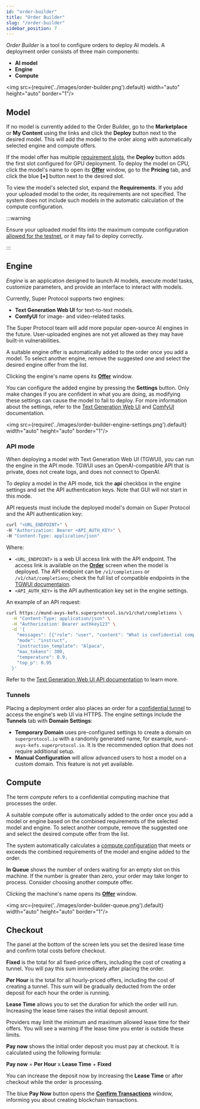 ```yaml
---
id: "order-builder"
title: "Order Builder"
slug: "/order-builder"
sidebar_position: 7
---
```


_Order Builder_ is a tool to configure <a id="order"><span className="dashed-underline">orders</span></a> to deploy AI models. A deployment order consists of three main components:

- **AI model**
- <a id="engine"><span className="dashed-underline">**Engine**</span></a>
- <a id="compute"><span className="dashed-underline">**Compute**</span></a>

<img src={require('../images/order-builder.png').default} width="auto" height="auto" border="1"/>
<br/>

## Model

If no model is currently added to the Order Builder, go to the **Marketplace** or **My Content** using the links and click the **Deploy** button next to the desired model. This will add the model to the order along with automatically selected engine and compute <a id="offer"><span className="dashed-underline">offers</span></a>.

If the model offer has multiple [requirement slots](/fundamentals/slots), the **Deploy** button adds the first slot configured for GPU deployment. To deploy the model on CPU, click the model's name to open its [**Offer**](/marketplace/models/offer) window, go to the **Pricing** tab, and click the blue **[+]** button next to the desired slot.

To view the model's selected slot, expand the **Requirements**. If you add your uploaded model to the order, its requirements are not specified. The system does not include such models in the automatic calculation of the compute configuration.

:::warning

Ensure your uploaded model fits into the maximum compute configuration [allowed for the testnet](/marketplace/limitations), or it may fail to deploy correctly.

:::

## Engine

_Engine_ is an application designed to launch AI models, execute model tasks, customize parameters, and provide an interface to interact with models.

Currently, Super Protocol supports two engines:

- **Text Generation Web UI** for text-to-text models.
- **ComfyUI** for image- and video-related tasks.

The Super Protocol team will add more popular open-source AI engines in the future. User-uploaded engines are not yet allowed as they may have built-in vulnerabilities.

A suitable engine offer is automatically added to the order once you add a model. To select another engine, remove the suggested one and select the desired engine offer from the list.

Clicking the engine's name opens its [**Offer**](/marketplace/models/offer) window.

You can configure the added engine by pressing the **Settings** button. Only make changes if you are confident in what you are doing, as modifying these settings can cause the model to fail to deploy. For more information about the settings, refer to the [Text Generation Web UI](https://github.com/oobabooga/text-generation-webui/wiki) and [ComfyUI](https://docs.comfy.org/) documentation.

<img src={require('../images/order-builder-engine-settings.png').default} width="auto" height="auto" border="1"/>
<br/>

### API mode

When deploying a model with Text Generation Web UI (TGWUI), you can run the engine in the API mode. TGWUI uses an OpenAI-compatible API that is private, does not create logs, and does not connect to OpenAI.

To deploy a model in the API mode, tick the **api** checkbox in the engine settings and set the API authentication keys. Note that GUI will not start in this mode.

API requests must include the deployed model's domain on Super Protocol and the API authentication key:

```bash
curl "<URL_ENDPOINT>" \
-H "Authorization: Bearer <API_AUTH_KEY>" \
-H "Content-Type: application/json"
```

Where:

- `<URL_ENDPOINT>` is a web UI access link with the API endpoint. The access link is available on the [**Order**](/marketplace/all-orders/order) screen when the model is deployed. The API endpoint can be `/v1/completions` or `/v1/chat/completions`; check the full list of compatible endpoints in the [TGWUI documentaion](https://github.com/oobabooga/text-generation-webui/wiki/12-%E2%80%90-OpenAI-API#compatibility--not-so-compatibility).
- `<API_AUTH_KEY>` is the API authentication key set in the engine settings.

An example of an API request:

```bash
curl https://mund-avys-kefs.superprotocol.io/v1/chat/completions \
  -H "Content-Type: application/json" \
  -H "Authorization: Bearer authkey123" \
  -d '{
    "messages": [{"role": "user", "content": "What is confidential computing?"}],
    "mode": "instruct",
    "instruction_template": "Alpaca",
    "max_tokens": 300,
    "temperature": 0.9,
    "top_p": 0.95
  }'
```

Refer to the [Text Generation Web UI API documentation](https://github.com/oobabooga/text-generation-webui/wiki/12-%E2%80%90-OpenAI-API) to learn more.

### Tunnels

Placing a deployment order also places an order for a [confidential tunnel](https://docs.superprotocol.com/fundamentals/tunnels) to access the engine's web UI via HTTPS. The engine settings include the **Tunnels** tab with **Domain Settings**:

- **Temporary Domain** uses pre-configured settings to create a domain on `superprotocol.io` with a randomly generated name, for example, `mund-avys-kefs.superprotocol.io`. It is the recommended option that does not require additional setup.
- **Manual Configuration** will allow advanced users to host a model on a custom domain. This feature is not yet available.

## Compute

The term _compute_ refers to a confidential computing machine that processes the order.

A suitable compute offer is automatically added to the order once you add a model or engine based on the combined requirements of the selected model and engine. To select another compute, remove the suggested one and select the desired compute offer from the list.

The system automatically calculates a [compute configuration](/fundamentals/slots#configuration) that meets or exceeds the combined requirements of the model and engine added to the order.

**In Queue** shows the number of orders waiting for an empty slot on this machine. If the number is greater than zero, your order may take longer to process. Consider choosing another compute offer.

Clicking the machine's name opens its [**Offer**](/marketplace/models/offer) window.

<img src={require('../images/order-builder-queue.png').default} width="auto" height="auto" border="1"/>
<br/>

## Checkout

The panel at the bottom of the screen lets you set the desired lease time and confirm total costs before checkout.

**Fixed** is the total for all fixed-price offers, including the cost of creating a tunnel. You will pay this sum immediately after placing the order.

**Per Hour** is the total for all hourly-priced offers, including the cost of creating a tunnel. This sum will be gradually deducted from the order deposit for each hour the order is running.

**Lease Time** allows you to set the duration for which the order will run. Increasing the lease time raises the initial deposit amount.

Providers may limit the minimum and maximum allowed lease time for their offers. You will see a warning if the lease time you enter is outside these limits.

**Pay now** shows the initial order deposit you must pay at checkout. It is calculated using the following formula:

**Pay now** = **Per Hour** x **Lease Time** + **Fixed**

You can increase the deposit now by increasing the **Lease Time** or after checkout while the order is processing.

The blue **Pay Now** button opens the [**Confirm Transactions**](/marketplace/order-builder/checkout) window, informing you about creating blockchain transactions.